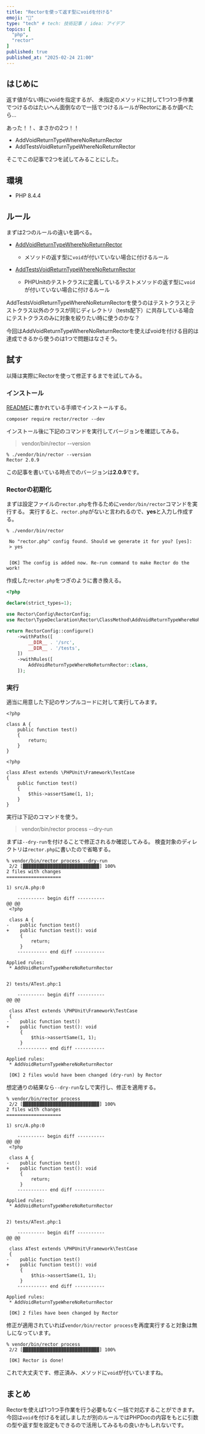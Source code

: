 ```yaml
---
title: "Rectorを使って返す型にvoidを付ける"
emoji: "🫙"
type: "tech" # tech: 技術記事 / idea: アイデア
topics: [
  "php",
  "rector"
]
published: true
published_at: "2025-02-24 21:00"
---
```


## はじめに

返す値がない時にvoidを指定するが、
未指定のメソッドに対して1つ1つ手作業でつけるのはたいへん面倒なので一括でつけるルールがRectorにあるか調べたら...

あった！！、まさかの2つ！！

* AddVoidReturnTypeWhereNoReturnRector
* AddTestsVoidReturnTypeWhereNoReturnRector

そこでこの記事で2つを試してみることにした。

## 環境

- PHP 8.4.4

## ルール

まずは2つのルールの違いを調べる。

- [AddVoidReturnTypeWhereNoReturnRector](https://github.com/rectorphp/rector/blob/main/docs/rector_rules_overview.md#addvoidreturntypewherenoreturnrector)
    - メソッドの返す型に`void`が付いていない場合に付けるルール

- [AddTestsVoidReturnTypeWhereNoReturnRector](https://github.com/rectorphp/rector/blob/main/docs/rector_rules_overview.md#addtestsvoidreturntypewherenoreturnrector)
    - PHPUnitのテストクラスに定義しているテストメソッドの返す型に`void`が付いていない場合に付けるルール

AddTestsVoidReturnTypeWhereNoReturnRectorを使うのはテストクラスとテストクラス以外のクラスが同じディレクトリ（tests配下）に共存している場合にテストクラスのみに対象を絞りたい時に使うのかな？

今回はAddVoidReturnTypeWhereNoReturnRectorを使えばvoidを付ける目的は達成できるから使うのは1つで問題はなさそう。

## 試す

以降は実際にRectorを使って修正するまでを試してみる。

### インストール

[README](https://github.com/rectorphp/rector?tab=readme-ov-file#install)に書かれている手順でインストールする。

```
composer require rector/rector --dev
```

インストール後に下記のコマンドを実行してバージョンを確認してみる。

> vendor/bin/rector --version

```
% ./vendor/bin/rector --version
Rector 2.0.9
```

この記事を書いている時点でのバージョンは**2.0.9**です。

### Rectorの初期化

まずは設定ファイルの`rector.php`を作るために`vendor/bin/rector`コマンドを実行する。
実行すると、`rector.php`がないと言われるので、**yes**と入力し作成する。

```
% ./vendor/bin/rector

 No "rector.php" config found. Should we generate it for you? [yes]:
 > yes


 [OK] The config is added now. Re-run command to make Rector do the work!

```

作成した`rector.php`をつぎのように書き換える。

```php
<?php

declare(strict_types=1);

use Rector\Config\RectorConfig;
use Rector\TypeDeclaration\Rector\ClassMethod\AddVoidReturnTypeWhereNoReturnRector;

return RectorConfig::configure()
    ->withPaths([
        __DIR__ . '/src',
        __DIR__ . '/tests',
    ])
    ->withRules([
        AddVoidReturnTypeWhereNoReturnRector::class,
    ]);
```

### 実行

適当に用意した下記のサンプルコードに対して実行してみます。

```php:src/A.php
<?php

class A {
    public function test()
    {
        return;
    }
}
```

```php:tests/ATest.php
<?php

class ATest extends \PHPUnit\Framework\TestCase
{
    public function test()
    {
        $this->assertSame(1, 1);
    }
}
```

実行は下記のコマンドを使う。

> vendor/bin/rector process --dry-run

まずは`--dry-run`を付けることで修正されるか確認してみる。
検査対象のディレクトリは`rector.php`に書いたので省略する。

```
% vendor/bin/rector process --dry-run
 2/2 [▓▓▓▓▓▓▓▓▓▓▓▓▓▓▓▓▓▓▓▓▓▓▓▓▓▓▓▓] 100%
2 files with changes
====================

1) src/A.php:0

    ---------- begin diff ----------
@@ @@
 <?php

 class A {
-    public function test()
+    public function test(): void
     {
         return;
     }
    ----------- end diff -----------

Applied rules:
 * AddVoidReturnTypeWhereNoReturnRector


2) tests/ATest.php:1

    ---------- begin diff ----------
@@ @@

 class ATest extends \PHPUnit\Framework\TestCase
 {
-    public function test()
+    public function test(): void
     {
         $this->assertSame(1, 1);
     }
    ----------- end diff -----------

Applied rules:
 * AddVoidReturnTypeWhereNoReturnRector

 [OK] 2 files would have been changed (dry-run) by Rector

```

想定通りの結果なら`--dry-run`なしで実行し、修正を適用する。

```
% vendor/bin/rector process
 2/2 [▓▓▓▓▓▓▓▓▓▓▓▓▓▓▓▓▓▓▓▓▓▓▓▓▓▓▓▓] 100%
2 files with changes
====================

1) src/A.php:0

    ---------- begin diff ----------
@@ @@
 <?php

 class A {
-    public function test()
+    public function test(): void
     {
         return;
     }
    ----------- end diff -----------

Applied rules:
 * AddVoidReturnTypeWhereNoReturnRector


2) tests/ATest.php:1

    ---------- begin diff ----------
@@ @@

 class ATest extends \PHPUnit\Framework\TestCase
 {
-    public function test()
+    public function test(): void
     {
         $this->assertSame(1, 1);
     }
    ----------- end diff -----------

Applied rules:
 * AddVoidReturnTypeWhereNoReturnRector

 [OK] 2 files have been changed by Rector

```

修正が適用されていれば`vendor/bin/rector process`を再度実行すると対象は無しになっています。

```
% vendor/bin/rector process
 2/2 [▓▓▓▓▓▓▓▓▓▓▓▓▓▓▓▓▓▓▓▓▓▓▓▓▓▓▓▓] 100%

 [OK] Rector is done!

```

これで大丈夫です、修正済み、メソッドに`void`が付いていますね。

## まとめ

Rectorを使えば1つ1つ手作業を行う必要もなく一括で対応することができます。
今回は`void`を付けるを試しましたが別のルールではPHPDocの内容をもとに引数の型や返す型を設定もできるので活用してみるもの良いかもしれないです。

